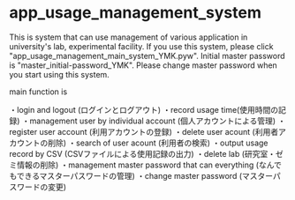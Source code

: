 # app_usage_management_system
This is system that can use management of various application in university's lab, experimental facility.
If you use this system, please click "app_usage_management_main_system_YMK.pyw".
Initial master password is "master_initial-password_YMK". Please change master password when you start using this system.

main function is 

・login and logout (ログインとログアウト)
・record usage time(使用時間の記録)
・management user by individual account (個人アカウントによる管理)
・register user account (利用アカウントの登録)
・delete user acount (利用者アカウントの削除)
・search of user acount (利用者の検索)
・output usage record by CSV (CSVファイルによる使用記録の出力)
・delete lab (研究室・ゼミ情報の削除)
・management master password that can everything (なんでもできるマスターパスワードの管理)
・change master password (マスターパスワードの変更)
